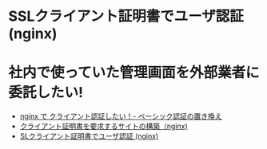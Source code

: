 SSLクライアント証明書でユーザ認証 (nginx)
====================================


# 社内で使っていた管理画面を外部業者に委託したい!


+ [nginx で クライアント認証したい！- ベーシック認証の置き換え](http://qiita.com/white_aspara25/items/ae39a04535fee33ed572)
+ [クライアント証明書を要求するサイトの構築（nginx)](http://qiita.com/tukiyo3/items/71245d7263fed3601ebd)
+ [SLクライアント証明書でユーザ認証 (nginx)](http://www.nslabs.jp/pki-client-certification-with-nginx.rhtml)
